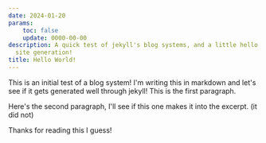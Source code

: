 ```yaml
---
date: 2024-01-20
params:
    toc: false
    update: 0000-00-00
description: A quick test of jekyll's blog systems, and a little hello world to static
  site generation!
title: Hello World!
---
```


This is an initial test of a blog system! I'm writing this in markdown and let's see if it gets generated well through jekyll! This is the first paragraph.

Here's the second paragraph, I'll see if this one makes it into the excerpt. (it did not)

Thanks for reading this I guess!

